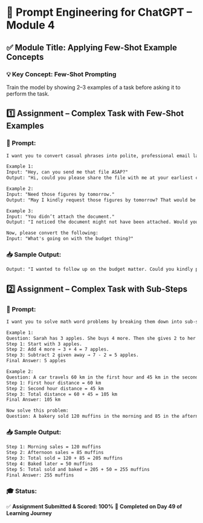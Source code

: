 # 📘 Prompt Engineering for ChatGPT – Module 4

## ✅ Module Title: Applying Few-Shot Example Concepts

### 💡 Key Concept: Few-Shot Prompting
Train the model by showing 2–3 examples of a task before asking it to perform the task.


## 1️⃣ Assignment – Complex Task with Few-Shot Examples

### 🧾 Prompt:
```txt
I want you to convert casual phrases into polite, professional email language. Here are a few examples:

Example 1:
Input: "Hey, can you send me that file ASAP?"
Output: "Hi, could you please share the file with me at your earliest convenience? Thank you."

Example 2:
Input: "Need those figures by tomorrow."
Output: "May I kindly request those figures by tomorrow? That would be greatly appreciated."

Example 3:
Input: "You didn’t attach the document."
Output: "I noticed the document might not have been attached. Would you mind checking?"

Now, please convert the following:
Input: "What's going on with the budget thing?"
```

### 📥 Sample Output:
```txt
Output: "I wanted to follow up on the budget matter. Could you kindly provide an update when you have a moment?"
```

## 2️⃣ Assignment – Complex Task with Sub-Steps

### 🧾 Prompt:
```txt
I want you to solve math word problems by breaking them down into sub-steps before arriving at the final answer. Follow these examples:

Example 1:
Question: Sarah has 3 apples. She buys 4 more. Then she gives 2 to her friend. How many apples does she have now?
Step 1: Start with 3 apples.
Step 2: Add 4 more → 3 + 4 = 7 apples.
Step 3: Subtract 2 given away → 7 - 2 = 5 apples.
Final Answer: 5 apples

Example 2:
Question: A car travels 60 km in the first hour and 45 km in the second hour. How far did it travel in total?
Step 1: First hour distance = 60 km
Step 2: Second hour distance = 45 km
Step 3: Total distance = 60 + 45 = 105 km
Final Answer: 105 km

Now solve this problem:
Question: A bakery sold 120 muffins in the morning and 85 in the afternoon. Then they baked 50 more. What’s the total number of muffins they had sold and baked by the end of the day?
```

### 📥 Sample Output:
```txt
Step 1: Morning sales = 120 muffins  
Step 2: Afternoon sales = 85 muffins  
Step 3: Total sold = 120 + 85 = 205 muffins  
Step 4: Baked later = 50 muffins  
Step 5: Total sold and baked = 205 + 50 = 255 muffins  
Final Answer: 255 muffins
```

### 🎓 Status:
✅ **Assignment Submitted & Scored: 100%**
📅 **Completed on Day 49 of Learning Journey**
